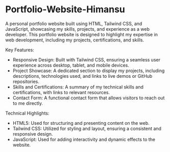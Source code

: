 # Portfolio-Website-Himansu
A personal portfolio website built using HTML, Tailwind CSS, and JavaScript, showcasing my skills, projects, and experience as a web developer. This portfolio website is designed to highlight my expertise in web development, including my projects, certifications, and skills.

Key Features:
- Responsive Design: Built with Tailwind CSS, ensuring a seamless user experience across desktop, tablet, and mobile devices.
- Project Showcase: A dedicated section to display my projects, including descriptions, technologies used, and links to live demos or GitHub repositories.
- Skills and Certifications: A summary of my technical skills and certifications, with links to relevant resources.
- Contact Form: A functional contact form that allows visitors to reach out to me directly.

Technical Highlights:
- HTML5: Used for structuring and presenting content on the web.
- Tailwind CSS: Utilized for styling and layout, ensuring a consistent and responsive design.
- JavaScript: Used for adding interactivity and dynamic effects to the website.
